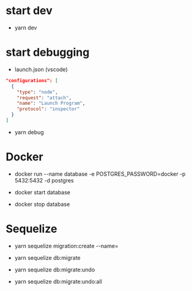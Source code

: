 # start dev

- yarn dev

# start debugging

- launch.json (vscode)

```json
"configurations": [
  {
    "type": "node",
    "request": "attach",
    "name": "Launch Program",
    "protocol": "inspector"
  }
]
```

- yarn debug

# Docker

- docker run --name database -e POSTGRES_PASSWORD=docker -p 5432:5432 -d postgres

- docker start database

- docker stop database

# Sequelize

- yarn sequelize migration:create --name=<migration-name>

- yarn sequelize db:migrate

- yarn sequelize db:migrate:undo

- yarn sequelize db:migrate:undo:all
